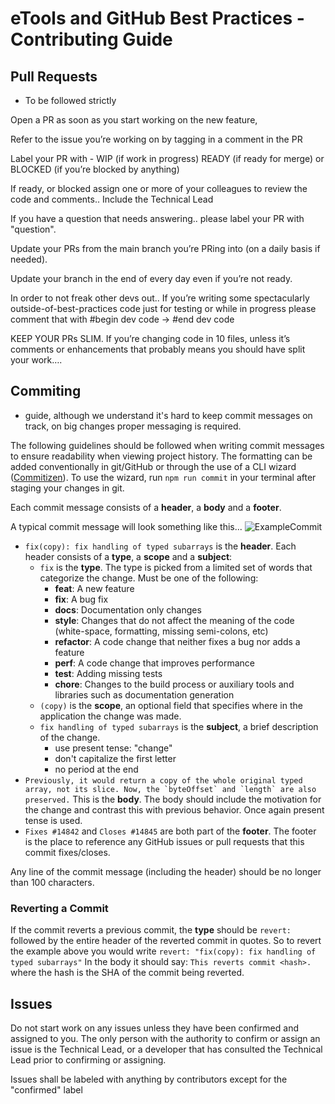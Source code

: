 # eTools and GitHub Best Practices - Contributing Guide


## Pull Requests

* To be followed strictly


Open a PR as soon as you start working on the new feature,

Refer to the issue you’re working on by tagging in a comment in the PR

Label your PR with - WIP (if work in progress) READY (if ready for merge) or BLOCKED (if you’re blocked by anything)

If ready, or blocked assign one or more of your colleagues to review the code and comments.. Include the Technical Lead

If you have a question that needs answering.. please label your PR with "question".

Update your PRs from the main branch you’re PRing into (on a daily basis if needed).

Update your branch in the end of every day even if you’re not ready.

In order to not freak other devs out.. If you’re writing some spectacularly outside-of-best-practices code just for testing or while in progress please comment that with #begin dev code -> #end dev code


KEEP YOUR PRs SLIM. If you’re changing code in 10 files, unless it’s comments or enhancements that probably means you should have split your work….


## Commiting

* guide, although we understand it's hard to keep commit messages on track, on big changes proper messaging is required.


The following guidelines should be followed when writing commit messages to ensure readability when viewing project history. The formatting can be added conventionally in git/GitHub or through the use of a CLI wizard ([Commitizen](https://github.com/commitizen/cz-cli)). To use the wizard, run `npm run commit` in your terminal after staging your changes in git.

Each commit message consists of a **header**, a **body** and a **footer**.

A typical commit message will look something like this... ![ExampleCommit](http://i.imgur.com/9SwquPt.png)
* `fix(copy): fix handling of typed subarrays` is the **header**. Each header consists of a **type**, a **scope** and a **subject**:
  * `fix` is the **type**. The type is picked from a limited set of words that categorize the change. Must be one of the following:
    * **feat**: A new feature
    * **fix**: A bug fix
    * **docs**: Documentation only changes
    * **style**: Changes that do not affect the meaning of the code (white-space, formatting, missing
      semi-colons, etc)
    * **refactor**: A code change that neither fixes a bug nor adds a feature
    * **perf**: A code change that improves performance
    * **test**: Adding missing tests
    * **chore**: Changes to the build process or auxiliary tools and libraries such as documentation
      generation
  * `(copy)` is the **scope**, an optional field that specifies where in the application the change was made.
  * `fix handling of typed subarrays` is the **subject**, a brief description of the change.
    * use present tense: "change"
    * don't capitalize the first letter
    * no period at the end
* ``Previously, it would return a copy of the whole original typed array, not its slice. Now, the `byteOffset` and `length` are also preserved.`` This is the **body**. The body should include the motivation for the change and contrast this with previous behavior. Once again present tense is used.
* `Fixes #14842` and `Closes #14845` are both part of the **footer**. The footer is the place to
reference any GitHub issues or pull requests that this commit fixes/closes.

Any line of the commit message (including the header) should be no longer than 100 characters.

### Reverting a Commit

If the commit reverts a previous commit, the **type** should be `revert: ` followed by the entire header of the reverted commit in quotes. So to revert the example above you would write `revert: "fix(copy): fix handling of typed subarrays"`
In the body it should say: `This reverts commit <hash>.` where the hash is the SHA of the commit being reverted.


## Issues

Do not start work on any issues unless they have been confirmed and assigned to you. The only person with the authority to confirm or assign an issue is the Technical Lead, or a developer that has consulted the Technical Lead prior to confirming or assigning.

Issues shall be labeled with anything by contributors except for the "confirmed" label
